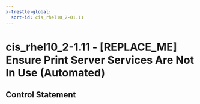 ```yaml
---
x-trestle-global:
  sort-id: cis_rhel10_2-01.11
---
```


# cis_rhel10_2-1.11 - \[REPLACE_ME\] Ensure Print Server Services Are Not In Use (Automated)

## Control Statement
